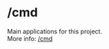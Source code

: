 # /cmd

Main applications for this project.  
More info: [/cmd](https://github.com/golang-standards/project-layout/blob/master/README.md#go-directories)  
